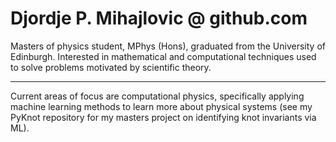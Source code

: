 # Djordje P. Mihajlovic @ github.com

Masters of physics student, MPhys (Hons), graduated from the University of Edinburgh.
Interested in mathematical and computational techniques used to solve problems motivated by scientific theory.

------------------------------------------------------------------------------------------------------------------------------------------------------------------------------------

Current areas of focus are computational physics, specifically applying machine learning methods to learn more about physical systems (see my PyKnot repository for my masters project on identifying knot invariants via ML).

